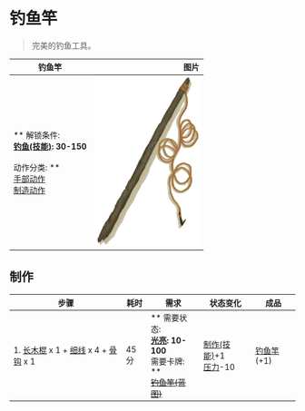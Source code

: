 # 钓鱼竿  
> 完美的钓鱼工具。  
  
  钓鱼竿  |   图片   
 ----  |  ----:   
 ** 解锁条件: **<br>[钓鱼(技能)](Skill_Fishing.md): 30-150<br><br>** 动作分类: **<br>[手部动作](HandAction.md)<br>[制造动作](CraftAction.md)  |  <img decoding="async" src="Sprite/FishingRod.png" href="a.md" style="max-width:300px;max-height:300px;">   
  
## 制作  
步骤  |  耗时  |  需求  |  状态变化  |  成品  
----  |  ----  |  ----  |  ----  |  ----  
1. [长木棍](StickLong.md) x 1 + [细线](CordFiber.md) x 4 + [骨钩](HookBone.md) x 1  |  45分  |  ** 需要状态: **<br>[光亮](Light.md): 10-100<br>** 需要卡牌: **<br>~~[钓鱼竿(蓝图)](Bp_FishingRod.md)~~  |  [制作(技能)](Skill_Crafting.md)+1<br>[压力](Stress.md)-10  |  [钓鱼竿](FishingRod.md)(+1)  


<script>document.title="钓鱼竿 - 卡牌生存百科 Card Survival Wiki";</script>